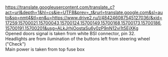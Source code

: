 https://translate.googleusercontent.com/translate_c?act=url&depth=1&hl=cs&ie=UTF8&prev=_t&rurl=translate.google.com&sl=auto&sp=nmt4&tl=en&u=https://www.drive2.ru/l/484246087545127036/&xid=17259,15700021,15700043,15700124,15700149,15700168,15700173,15700186,15700191,15700201&usg=ALkJrhjOostaSu6y0zP9nN12vi1t5EjXKg
<br>
Opened doors signal is taken from white BSI connector, pin 32.<br>
Headlights are from ilumination of the buttons left from steering wheel ("Check")<br>
Main power is taken from top fuse box
